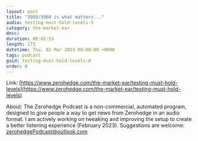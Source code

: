 ```yaml
---
layout: post
title: "3950/3960 is what matters..."
audio: testing-must-hold-levels-5
category: the-market-ear
desc: 
duration: 00:02:53
length: 173
datetime: Thu, 02 Mar 2023 00:00:00 +0000
tags: podcast
guid: testing-must-hold-levels-0
order: 0
---
```



Link: [https://www.zerohedge.com/the-market-ear/testing-must-hold-levels](https://www.zerohedge.com/the-market-ear/testing-must-hold-levels)

About: The Zerohedge Podcast is a non-commercial, automated program, designed to give people a way to get news from Zerohedge in an audio format.  I am actively working on tweaking and improving the setup to create a better listening experience (February 2023).  Suggestions are welcome: [zerohedgePodcast@outlook.com](mailto:zerohedgePodcast@outlook.com)